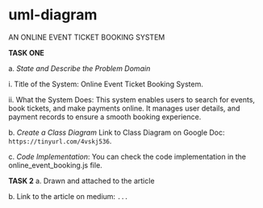 # uml-diagram

AN ONLINE EVENT TICKET BOOKING SYSTEM

**TASK ONE**

a. *State and Describe the Problem Domain*

   i. Title of the System: Online Event Ticket Booking System.

   ii. What the System Does: This system enables users to search for events, book tickets, and make payments online. It manages user details, and payment records to ensure a smooth booking experience.

b. *Create a Class Diagram*
Link to Class Diagram on Google Doc: `https://tinyurl.com/4vskj536`.

c. *Code Implementation*: You can check the code implementation in the online_event_booking.js file.

**TASK 2**
a. Drawn and attached to the article

b. Link to the article on medium: `...`

